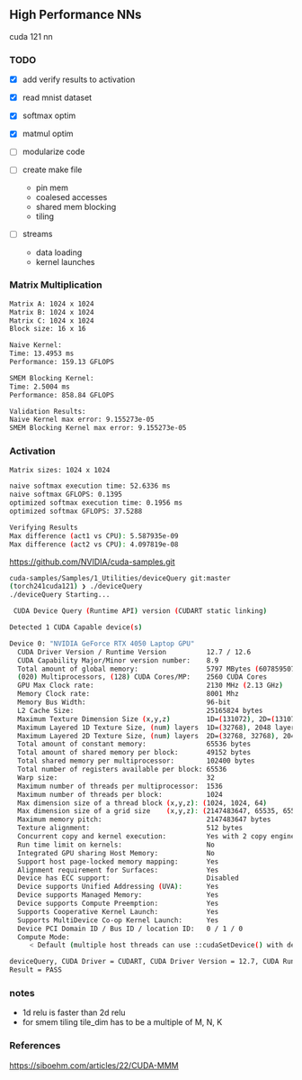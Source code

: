 ## High Performance NNs
cuda 121
nn


### TODO
- [x] add verify results to activation 
- [x] read mnist dataset
- [x] softmax optim
- [x] matmul optim
- [ ] modularize code 
- [ ] create make file
  
  -  pin mem
  -  coalesed accesses
  -  shared mem blocking
  -  tiling

- [ ] streams
  - data loading
  - kernel launches

### Matrix Multiplication
```sh
Matrix A: 1024 x 1024
Matrix B: 1024 x 1024
Matrix C: 1024 x 1024
Block size: 16 x 16

Naive Kernel:
Time: 13.4953 ms
Performance: 159.13 GFLOPS

SMEM Blocking Kernel:
Time: 2.5004 ms
Performance: 858.84 GFLOPS

Validation Results:
Naive Kernel max error: 9.155273e-05
SMEM Blocking Kernel max error: 9.155273e-05
```

### Activation
```sh
Matrix sizes: 1024 x 1024

naive softmax execution time: 52.6336 ms
naive softmax GFLOPS: 0.1395
optimized softmax execution time: 0.1956 ms
optimized softmax GFLOPS: 37.5288

Verifying Results
Max difference (act1 vs CPU): 5.587935e-09
Max difference (act2 vs CPU): 4.097819e-08
```
https://github.com/NVIDIA/cuda-samples.git

```sh
cuda-samples/Samples/1_Utilities/deviceQuery git:master  
(torch241cuda121) ❯ ./deviceQuery
./deviceQuery Starting...

 CUDA Device Query (Runtime API) version (CUDART static linking)

Detected 1 CUDA Capable device(s)

Device 0: "NVIDIA GeForce RTX 4050 Laptop GPU"
  CUDA Driver Version / Runtime Version          12.7 / 12.6
  CUDA Capability Major/Minor version number:    8.9
  Total amount of global memory:                 5797 MBytes (6078595072 bytes)
  (020) Multiprocessors, (128) CUDA Cores/MP:    2560 CUDA Cores
  GPU Max Clock rate:                            2130 MHz (2.13 GHz)
  Memory Clock rate:                             8001 Mhz
  Memory Bus Width:                              96-bit
  L2 Cache Size:                                 25165824 bytes
  Maximum Texture Dimension Size (x,y,z)         1D=(131072), 2D=(131072, 65536), 3D=(16384, 16384, 16384)
  Maximum Layered 1D Texture Size, (num) layers  1D=(32768), 2048 layers
  Maximum Layered 2D Texture Size, (num) layers  2D=(32768, 32768), 2048 layers
  Total amount of constant memory:               65536 bytes
  Total amount of shared memory per block:       49152 bytes
  Total shared memory per multiprocessor:        102400 bytes
  Total number of registers available per block: 65536
  Warp size:                                     32
  Maximum number of threads per multiprocessor:  1536
  Maximum number of threads per block:           1024
  Max dimension size of a thread block (x,y,z): (1024, 1024, 64)
  Max dimension size of a grid size    (x,y,z): (2147483647, 65535, 65535)
  Maximum memory pitch:                          2147483647 bytes
  Texture alignment:                             512 bytes
  Concurrent copy and kernel execution:          Yes with 2 copy engine(s)
  Run time limit on kernels:                     No
  Integrated GPU sharing Host Memory:            No
  Support host page-locked memory mapping:       Yes
  Alignment requirement for Surfaces:            Yes
  Device has ECC support:                        Disabled
  Device supports Unified Addressing (UVA):      Yes
  Device supports Managed Memory:                Yes
  Device supports Compute Preemption:            Yes
  Supports Cooperative Kernel Launch:            Yes
  Supports MultiDevice Co-op Kernel Launch:      Yes
  Device PCI Domain ID / Bus ID / location ID:   0 / 1 / 0
  Compute Mode:
     < Default (multiple host threads can use ::cudaSetDevice() with device simultaneously) >

deviceQuery, CUDA Driver = CUDART, CUDA Driver Version = 12.7, CUDA Runtime Version = 12.6, NumDevs = 1
Result = PASS
```

### notes
- 1d relu is faster than 2d relu
- for smem tiling tile_dim has to be a multiple of M, N, K

### References

https://siboehm.com/articles/22/CUDA-MMM